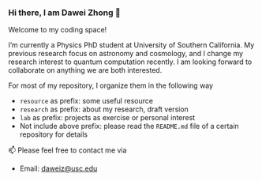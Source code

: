 ### Hi there, I am Dawei Zhong 👋

Welcome to my coding space!

I’m currently a Physics PhD student at University of Southern California. My previous research focus on astronomy and cosmology, and I change my research interest to quantum computation recently. I am looking forward to collaborate on anything we are both interested. 

For most of my repository, I organize them in the following way

* `resource` as prefix: some useful resource
* `research` as prefix: about my research, draft version
* `lab` as prefix: projects as exercise or personal interest
* Not include above prefix: please read the `README.md` file of a certain repository for details

📫 Please feel free to contact me via

* Email: [daweiz@usc.edu](mailto:daweiz@usc.edu)



<!--**dawei-zh/dawei-zh** is a ✨ _special_ ✨ repository because its `README.md` (this file) appears on your GitHub profile.

Here are some ideas to get you started:

- 🔭 I’m currently working on ...
- 🌱 I’m currently learning ...
- 👯 I’m looking to collaborate on ...
- 🤔 I’m looking for help with ...
- 💬 Ask me about ...
- 📫 How to reach me: ...
- 😄 Pronouns: ...
- ⚡ Fun fact: ...
- `package` as prefix:
- `paper` as prefix: implementation of everything in paper, with validation file
- --->
